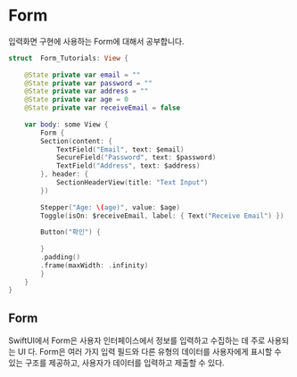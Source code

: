 
# Form

입력화면 구현에 사용하는 Form에 대해서 공부합니다.

```swift
struct  Form_Tutorials: View {
    
    @State private var email = ""
    @State private var password = ""
    @State private var address = ""
    @State private var age = 0
    @State private var receiveEmail = false
    
    var body: some View {
        Form {
        Section(content: {
            TextField("Email", text: $email)
            SecureField("Password", text: $password)
            TextField("Address", text: $address)
        }, header: {
            SectionHeaderView(title: "Text Input")
        })
        
        Stepper("Age: \(age)", value: $age)
        Toggle(isOn: $receiveEmail, label: { Text("Receive Email") })
        
        Button("확인") {
        
        }
        .padding()
        .frame(maxWidth: .infinity)
        }
    }
}
```

## Form

SwiftUI에서 Form은 사용자 인터페이스에서 정보를 입력하고 수집하는 데 주로 사용되는 UI 다. 
Form은 여러 가지 입력 필드와 다른 유형의 데이터를 사용자에게 표시할 수 있는 구조를 제공하고, 사용자가 데이터를 입력하고 제출할 수 있다.
